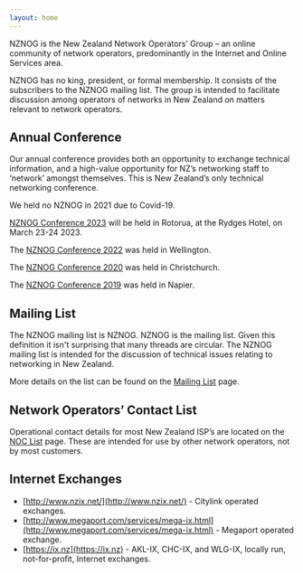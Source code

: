 ```yaml
---
layout: home
---
```

NZNOG is the New Zealand Network Operators’ Group – an online community of network operators, predominantly in the Internet and Online Services area.

NZNOG has no king, president, or formal membership. It consists of the subscribers to the NZNOG mailing list. The group is intended to facilitate discussion among operators of networks in New Zealand on matters relevant to network operators.

## Annual Conference
Our annual conference provides both an opportunity to exchange technical information, and a high-value opportunity for NZ’s networking staff to ‘network’ amongst themselves. This is New Zealand’s only technical networking conference.

We held no NZNOG in 2021 due to Covid-19.

[NZNOG Conference 2023](conferences/nznog-2023) will be held in Rotorua, at the Rydges Hotel, on March 23-24 2023.

The [NZNOG Conference 2022](conferences/nznog-2022) was held in Wellington.

The [NZNOG Conference 2020](conferences/nznog-2020) was held in Christchurch.

The [NZNOG Conference 2019](conferences/nznog-2019) was held in Napier.

## Mailing List
The NZNOG mailing list is NZNOG. NZNOG is the mailing list. Given this definition it isn't surprising that many threads are circular. The NZNOG mailing list is intended for the discussion of technical issues relating to networking in New Zealand.

More details on the list can be found on the [Mailing List](mailing-list) page.

## Network Operators’ Contact List
Operational contact details for most New Zealand ISP’s are located on the [NOC List](noc-list) page. These are intended for use by other network operators, not by most customers.

## Internet Exchanges
- [http://www.nzix.net/](http://www.nzix.net/) - Citylink operated exchanges.
- [http://www.megaport.com/services/mega-ix.html](http://www.megaport.com/services/mega-ix.html) - Megaport operated exchange.
- [https://ix.nz](https://ix.nz) - AKL-IX, CHC-IX, and WLG-IX, locally run, not-for-profit, Internet exchanges.
